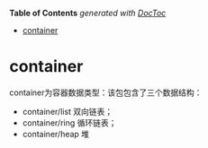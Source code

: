 <!-- START doctoc generated TOC please keep comment here to allow auto update -->
<!-- DON'T EDIT THIS SECTION, INSTEAD RE-RUN doctoc TO UPDATE -->
**Table of Contents**  *generated with [DocToc](https://github.com/thlorenz/doctoc)*

- [container](#container)

<!-- END doctoc generated TOC please keep comment here to allow auto update -->


# container 

container为容器数据类型：该包包含了三个数据结构：
- container/list 双向链表；
- container/ring 循环链表；
- container/heap 堆